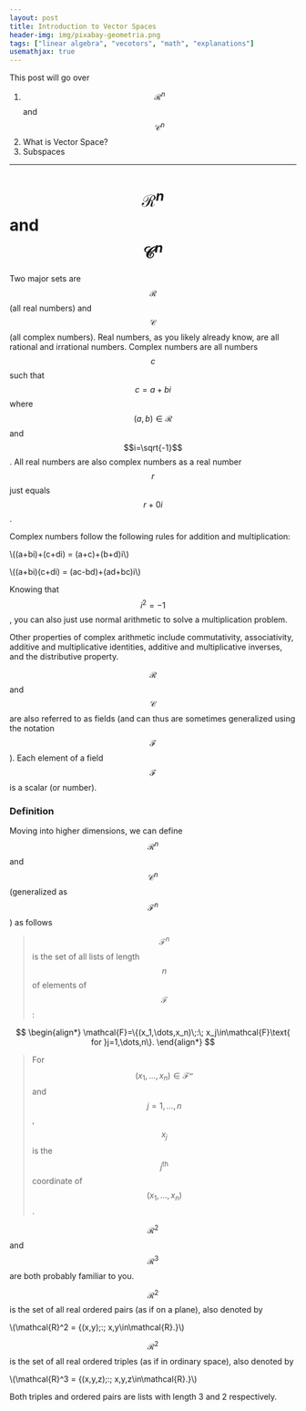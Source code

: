 ```yaml
---
layout: post
title: Introduction to Vector Spaces
header-img: img/pixabay-geometria.png
tags: ["linear algebra", "vecotors", "math", "explanations"]
usemathjax: true
---
```


<!-- This page will go over an introduction to vector spaces. For more on vector spaces see the following posts:

Finite Dimensional Vector Spaces [In Progress]

The Vector Space of Linear Maps [In Progress]

Isomorphic Vector Spaces [In Progess] -->


This post will go over

1. $$\mathcal{R}^n$$ and $$\mathcal{C}^n$$
2. What is Vector Space?
3. Subspaces

---
#  $$\mathcal{R}^n$$ and $$\mathcal{C}^n$$

Two major sets are $$\mathcal{R}$$ (all real numbers) and $$\mathcal{C}$$ (all complex numbers). Real numbers, as you likely already know, are all rational and irrational numbers. Complex numbers are all numbers $$c$$ such that $$c=a+bi$$ where $$(a,b)\in\mathcal{R}$$ and $$i=\sqrt{-1}$$. All real numbers are also complex numbers as a real number $$r$$ just equals $$r+0i$$.

Complex numbers follow the following rules for addition and multiplication:

\\((a+bi)+(c+di) = (a+c)+(b+d)i\\)

\\((a+bi)(c+di) = (ac-bd)+(ad+bc)i\\)

Knowing that $$i^2=-1$$, you can also just use normal arithmetic to solve a multiplication problem.

Other properties of complex arithmetic include commutativity, associativity, additive and multiplicative identities, additive and multiplicative inverses, and the distributive property.

$$\mathcal{R}$$ and $$\mathcal{C}$$ are also referred to as fields (and can thus are sometimes generalized using the notation $$\mathcal{F}$$). Each element of a field $$\mathcal{F}$$ is a scalar (or number).

### Definition

Moving into higher dimensions, we can define $$\mathcal{R}^n$$ and $$\mathcal{C}^n$$ (generalized as $$\mathcal{F}^n$$) as follows

> $$\mathcal{F}^n$$ is the set of all lists of length $$n$$ of elements of $$\mathcal{F}$$:

$$
\begin{align*}
\mathcal{F}=\{(x_1,\dots,x_n)\;:\; x_j\in\mathcal{F}\text{ for }j=1,\dots,n\}.
\end{align*}
$$

> For $$(x_1,\dots,x_n)\in\mathcal{F^n}$$ and $$j=1,\dots,n$$, $$x_j$$ is the $$j^{\text{th}}$$ coordinate of $$(x_1,\dots,x_n)$$.

$$\mathcal{R}^2$$ and $$\mathcal{R}^3$$ are both probably familiar to you.

$$\mathcal{R}^2$$ is the set of all real ordered pairs (as if on a plane), also denoted by

\\(\mathcal{R}^2 = \{(x,y)\;:\; x,y\in\mathcal{R}.\}\\)

$$\mathcal{R}^2$$ is the set of all real ordered triples (as if in ordinary space), also denoted by

\\(\mathcal{R}^3 = \{(x,y,z)\;:\; x,y,z\in\mathcal{R}.\}\\)

Both triples and ordered pairs are lists with length 3 and 2 respectively.